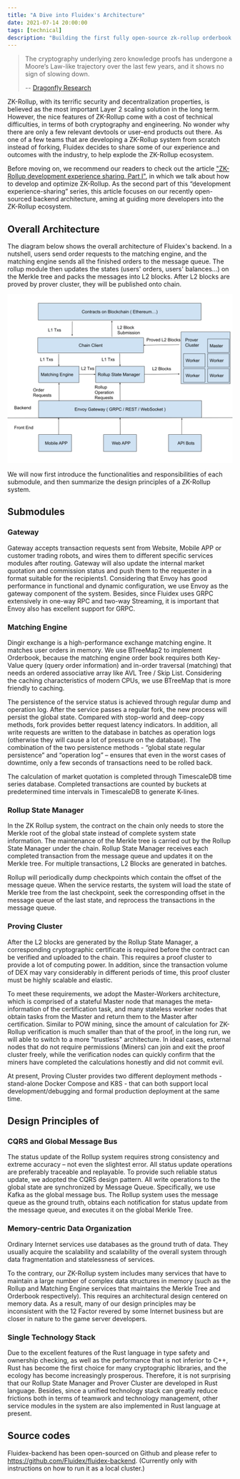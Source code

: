 ```yaml
---
title: "A Dive into Fluidex's Architecture"
date: 2021-07-14 20:00:00
tags: [technical]
description: "Building the first fully open-source zk-rollup orderbook dex in the world."
---
```


> The cryptography underlying zero knowledge proofs has undergone a Moore’s Law-like trajectory over the last few years, and it shows no sign of slowing down.
> 
> -- [Dragonfly Research](https://medium.com/dragonfly-research/im-worried-nobody-will-care-about-rollups-554bc743d4f1)

ZK-Rollup, with its terrific security and decentralization properties, is believed as the most important Layer 2 scaling solution in the long term. However, the nice features of ZK-Rollup come with a cost of technical difficulties, in terms of both cryptography and engineering. No wonder why there are only a few relevant devtools or user-end products out there. As one of a few teams that are developing a ZK-Rollup system from scratch instead of forking, Fluidex decides to share some of our experience and outcomes with the industry, to help explode the ZK-Rollup ecosystem.

Before moving on, we recommend our readers to check out the article ["ZK-Rollup development experience sharing, Part I"](/en/blog/zkrollup-intro1/), in which we talk about how to develop and optimize ZK-Rollup. As the second part of this “development experience-sharing” series, this article focuses on our recently open-sourced backend architecture, aming at guiding more developers into the ZK-Rollup ecosystem.

## Overall Architecture

The diagram below shows the overall architecture of Fluidex's backend. In a nutshell, users send order requests to the matching engine, and the matching engine sends all the finished orders to the message queue. The rollup module then updates the states (users' orders, users' balances...) on the Merkle tree and packs the messages into L2 blocks. After L2 blocks are proved by prover cluster, they will be published onto chain.

<p align="center">
  <img src="Fluidex Architecture.svg" width="600" >
</p>

We will now first introduce the functionalities and responsibilities of each submodule, and then summarize the design principles of a ZK-Rollup system.

## Submodules

### Gateway
Gateway accepts transaction requests sent from Website, Mobile APP or customer trading robots, and wires them to different specific services modules after routing. Gateway will also update the internal market quotation and commission status and push them to the requester in a format suitable for the recipients1. Considering that Envoy has good performance in functional and dynamic configuration, we use Envoy as the gateway component of the system. Besides, since Fluidex uses GRPC extensively in one-way RPC and two-way Streaming, it is important that Envoy also has excellent support for GRPC.

### Matching Engine
Dingir exchange is a high-performance exchange matching engine. It matches user orders in memory. We use BTreeMap2 to implement Orderbook, because the matching engine order book requires both Key-Value query (query order information) and in-order traversal (matching) that needs an ordered associative array like AVL Tree / Skip List. Considering the caching characteristics of modern CPUs, we use BTreeMap that is more friendly to caching.


The persistence of the service status is achieved through regular dump and operation log. After the service passes a regular fork, the new process will persist the global state. Compared with stop-world and deep-copy methods, fork provides better request latency indicators. In addition, all write requests are written to the database in batches as operation logs (otherwise they will cause a lot of pressure on the database). The combination of the two persistence methods - “global state regular persistence” and “operation log” – ensures that even in the worst cases of downtime, only a few seconds of transactions need to be rolled back.

The calculation of market quotation is completed through TimescaleDB time series database. Completed transactions are counted by buckets at predetermined time intervals in TimescaleDB to generate K-lines.

### Rollup State Manager
In the ZK Rollup system, the contract on the chain only needs to store the Merkle root of the global state instead of complete system state information. The maintenance of the Merkle tree is carried out by the Rollup State Manager under the chain. Rollup State Manager receives each completed transaction from the message queue and updates it on the Merkle tree. For multiple transactions, L2 Blocks are generated in batches.


Rollup will periodically dump checkpoints which contain the offset of the message queue. When the service restarts, the system will load the state of Merkle tree from the last checkpoint, seek the corresponding offset in the message queue of the last state, and reprocess the transactions in the message queue.

### Proving Cluster
After the L2 blocks are generated by the Rollup State Manager, a corresponding cryptographic certificate is required before the contract can be verified and uploaded to the chain. This requires a proof cluster to provide a lot of computing power. In addition, since the transaction volume of DEX may vary considerably in different periods of time, this proof cluster must be highly scalable and elastic.

To meet these requirements, we adopt the Master-Workers architecture, which is comprised of a stateful Master node that manages the meta-information of the certification task, and many stateless worker nodes that obtain tasks from the Master and return them to the Master after certification. Similar to POW mining, since the amount of calculation for ZK-Rollup verification is much smaller than that of the proof, in the long run, we will able to switch to a more "trustless" architecture. In ideal cases, external nodes that do not require permissions (Miners) can join and exit the proof cluster freely, while the verification nodes can quickly confirm that the miners have completed the calculations honestly and did not commit evil.

At present, Proving Cluster provides two different deployment methods - stand-alone Docker Compose and K8S - that can both support local development/debugging and formal production deployment at the same time.

## Design Principles of 
### CQRS and Global Message Bus
The status update of the Rollup system requires strong consistency and extreme accuracy – not even the slightest error. All status update operations are preferably traceable and replayable. To provide such reliable status update, we adopted the CQRS design pattern. All write operations to the global state are synchronized by Message Queue. Specifically, we use Kafka as the global message bus. The Rollup system uses the message queue as the ground truth, obtains each notification for status update from the message queue, and executes it on the global Merkle Tree.

### Memory-centric Data Organization
Ordinary Internet services use databases as the ground truth of data. They usually acquire the scalability and scalability of the overall system through data fragmentation and statelessness of services.

To the contrary, our ZK-Rollup system includes many services that have to maintain a large number of complex data structures in memory (such as the Rollup and Matching Engine services that maintains the Merkle Tree and Orderbook respectively). This requires an architectural design centered on memory data. As a result, many of our design principles may be inconsistent with the 12 Factor revered by some Internet business but are closer in nature to the game server developers.

### Single Technology Stack
Due to the excellent features of the Rust language in type safety and ownership checking, as well as the performance that is not inferior to C++, Rust has become the first choice for many cryptographic libraries, and the ecology has become increasingly prosperous. Therefore, it is not surprising that our Rollup State Manager and Prover Cluster are developed in Rust language. Besides, since a unified technology stack can greatly reduce frictions both in terms of teamwork and technology management, other service modules in the system are also implemented in Rust language at present.

## Source codes
Fluidex-backend has been open-sourced on Github and please refer to https://github.com/Fluidex/fluidex-backend. (Currently only with instructions on how to run it as a local cluster.) 

[^1]: "grpc->websocket" not implemented yet.
[^2]: https://doc.rust-lang.org/stable/std/collections/struct.BTreeMap.html
